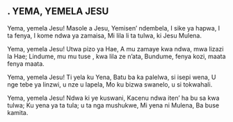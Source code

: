 ## . YEMA, YEMELA JESU

Yema, yemela Jesu! Masole a Jesu,
Yemisen’ ndembela, I sike ya hapwa,
I ta fenya, I kome ndwa ya zamaisa,
Mi lila li ta tulwa, ki Jesu Mulena.


Yema, yemela Jesu! Utwa pizo ya Hae,
A mu zamaye kwa ndwa, mwa lizazi la Hae;
Lindume, mu mu tuse , kwa lila ze n’ata,
Bundume, fenya kozi, maata fenya maata.


Yema, yemela Jesu! Ti yela ku Yena,
Batu ba ka palelwa, si isepi wena,
U nge tebe ya linzwi, u nze u lapela,
Mo ku bizwa swanelo, u si tokwahali.


Yema, yemela Jesu! Ndwa ki ye kuswani,
Kacenu ndwa iten’ ha bu sa kwa tulwa;
Ku yena ya ta tula; u ta nga mushukwe,
Mi yena ni Mulena, Ba buse kamita.



